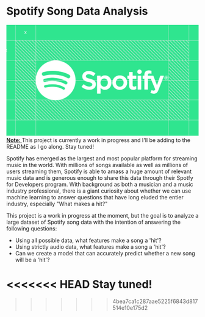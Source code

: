# Spotify Song Data Analysis

<center><img src="spotify logo.png" alt="spotify logo"></center
  
<b><u>Note: </u></b> This project is currently a work in progress and I'll be adding to the README as I go along.  Stay tuned!
  
Spotify has emerged as the largest and most popular platform for streaming music in the world.  With millions of songs available as well as millions of users streaming them, Spotify is able to amass a huge amount of relevant music data and is generous enough to share this data through their Spotfy for Developers program.  With background as both a musician and a music industry professional, there is a giant curiosity about whether we can use machine learning to answer questions that have long eluded the entier industry, especially "What makes a hit?"

This project is a work in progress at the moment, but the goal is to analyze a large dataset of Spotify song data with the intention of answering the following questions:
- Using all possible data, what features make a song a 'hit'?
- Using strictly audio data, what features make a song a 'hit'?
- Can we create a model that can accurately predict whether a new song will be a 'hit'?

<<<<<<< HEAD
Stay tuned!
=======
>>>>>>> 4bea7ca1c287aae5225f6843d817514e10e175d2
